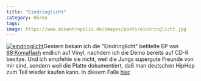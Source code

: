 ```yaml
---
title: "Eindringlicht"
category: Hören
tags: 
image: https://www.misantropolis.de/images/posts/eindringlicht.jpg
---
```


[![](http://www.misantropolis.de/wp-content/uploads/2008/04/eindringlicht.jpg "eindringlicht")](http://www.misantropolis.de/wp-content/uploads/2008/04/eindringlicht.jpg)Gestern bekam ich die "Eindringlicht" betitelte EP von [88:Komaflash](http://www.88komaflash.com) endlich auf Vinyl, nachdem ich die Demo bereits auf CD-R besitze. Und ich empfehle sie nicht, weil die Jungs supergute Freunde von mir sind, sondern weil die Platte dokumentiert, daß man deutschen HipHop zum Teil wieder kaufen kann. In diesem Falle [hier](http://www.mzee.com/shop).